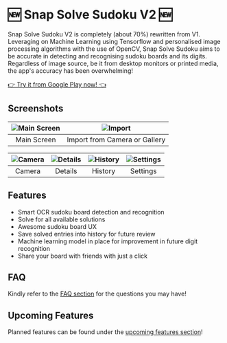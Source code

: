 # 🆕 Snap Solve Sudoku V2 🆕

Snap Solve Sudoku V2 is completely (about 70%) rewritten from V1. Leveraging on Machine Learning using Tensorflow and personalised image processing algorithms with the use of OpenCV, Snap Solve Sudoku aims to be accurate in detecting and recognising sudoku boards and its digits. Regardless of image source, be it from desktop monitors or printed media, the app's accuracy has been overwhelming!

[👉 Try it from Google Play now! 👈](https://play.google.com/store/apps/details?id=com.beebeeoii.snapsolvesudoku)

## Screenshots

| ![Main Screen](../screenshots/main_screen.jpg) | ![Import](../screenshots/import.jpg) |
|:-------------------:|:--------------:|
| Main Screen | Import from Camera or Gallery |

| ![Camera](../screenshots/camera.jpg) | ![Details](../screenshots/details.jpg) | ![History](../screenshots/history.jpg) | ![Settings](../screenshots/settings.jpg) |
|:--------------:|:---------------:|:---------------:|:----------------:|
| Camera         | Details         | History         | Settings         |

## Features

- Smart OCR sudoku board detection and recognition
- Solve for all available solutions
- Awesome sudoku board UX
- Save solved entries into history for future review
- Machine learning model in place for improvement in future digit recognition
- Share your board with friends with just a click

## FAQ

Kindly refer to the [FAQ section](FAQ.md) for the questions you may have!

## Upcoming Features

Planned features can be found under the [upcoming features section](UPCOMING_FEATURES.md)!

[1]: https://github.com/Beebeeoii/SnapSolveSudoku/blob/v2/screenshots/main_screen.jpg
[2]: https://github.com/Beebeeoii/SnapSolveSudoku/blob/v2/screenshots/import.jpg
[3]: https://github.com/Beebeeoii/SnapSolveSudoku/blob/v2/screenshots/camera.jpg
[4]: https://github.com/Beebeeoii/SnapSolveSudoku/blob/v2/screenshots/details.jpg
[5]: https://github.com/Beebeeoii/SnapSolveSudoku/blob/v2/screenshots/history.jpg
[6]: https://github.com/Beebeeoii/SnapSolveSudoku/blob/v2/screenshots/settings.jpg